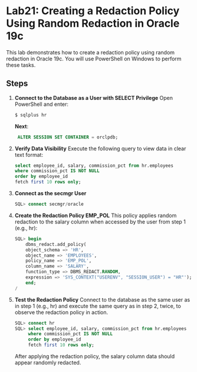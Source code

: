 
# Lab21: Creating a Redaction Policy Using Random Redaction in Oracle 19c

This lab demonstrates how to create a redaction policy using random redaction in Oracle 19c. You will use PowerShell on Windows to perform these tasks.

## Steps

1. **Connect to the Database as a User with SELECT Privilege**
   Open PowerShell and enter:
   ```sql
   $ sqlplus hr
   ```

   **Next**:

   ```sql
    ALTER SESSION SET CONTAINER = orclpdb;
   ```

2. **Verify Data Visibility**
   Execute the following query to view data in clear text format:
   ```sql
   select employee_id, salary, commission_pct from hr.employees
   where commission_pct IS NOT NULL
   order by employee_id
   fetch first 10 rows only;
   ```

3. **Connect as the secmgr User**
   ```sql
   SQL> connect secmgr/oracle
   ```

4. **Create the Redaction Policy EMP_POL**
   This policy applies random redaction to the salary column when accessed by the user from step 1 (e.g., hr):
   ```sql
   SQL> begin
       dbms_redact.add_policy(
       object_schema => 'HR',
       object_name => 'EMPLOYEES',
       policy_name => 'EMP_POL',
       column_name => 'SALARY',
       function_type => DBMS_REDACT.RANDOM,
       expression => 'SYS_CONTEXT("USERENV", "SESSION_USER") = "HR"');
       end;
   /
   ```

5. **Test the Redaction Policy**
   Connect to the database as the same user as in step 1 (e.g., hr) and execute the same query as in step 2, twice, to observe the redaction policy in action.

   ```sql
   SQL> connect hr
   SQL> select employee_id, salary, commission_pct from hr.employees
        where commission_pct IS NOT NULL
        order by employee_id
        fetch first 10 rows only;
   ```

   After applying the redaction policy, the salary column data should appear randomly redacted.
